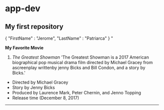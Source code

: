 # app-dev
My first repository
------------------------------------------------------------------------------------------------------------------------------------------
{
"FirstName" : "Jerome",
"LastName" : "Patriarca"
}
"

**My Favorite Movie**

1. *The Greatest Showman*
   'The Greatest Showman is a 2017 American biographical pop musical drama film directed by Michael Gracey from ascreenplay writtenby jenny Bicks and Bill Condon, and a story by Bicks.'
- Directed by Michael Gracey
- Story by Jenny Bicks
- Produced by Laurence Mark, Peter Chernin, and Jenno Topping
- Release time (December 8, 2017)

--------------------------------------------------------------------------------------------------------------------------------------------

  
